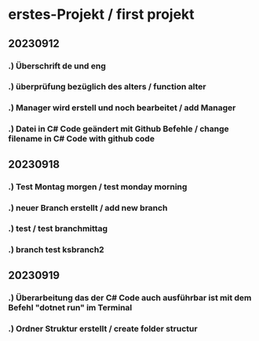# erstes-Projekt / first projekt

##  20230912
  ###   .) Überschrift de und eng
  ###   .) überprüfung bezüglich des alters / function alter
  ###   .) Manager wird erstell und noch bearbeitet / add Manager
  ###   .) Datei in C# Code geändert mit Github Befehle / change filename in C# Code with github code

##  20230918
  ###   .) Test Montag morgen / test monday morning
  ###   .) neuer Branch erstellt / add new branch
  ###   .) test / test branchmittag
  ###   .) branch test ksbranch2

## 20230919
  ###   .) Überarbeitung das der C# Code auch ausführbar ist mit dem Befehl "dotnet run" im Terminal
  ###   .) Ordner Struktur  erstellt / create folder structur